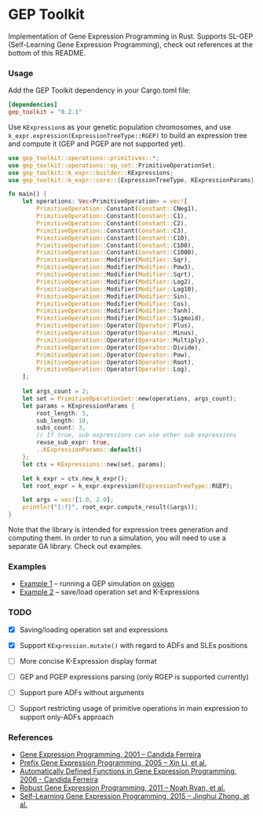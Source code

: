# GEP Toolkit
Implementation of Gene Expression Programming in Rust. Supports SL-GEP (Self-Learning Gene Expression Programming), check out references at the bottom of this README.

### Usage

Add the GEP Toolkit dependency in your Cargo.toml file:

```toml
[dependencies]
gep_toolkit = "0.2.1"
```

Use `KExpression`s as your genetic population chromosomes, and use `k_expr.expression(ExpressionTreeType::RGEP)` to build an expression tree and compute it (GEP and PGEP are not supported yet). 

```rust
use gep_toolkit::operations::primitives::*;
use gep_toolkit::operations::op_set::PrimitiveOperationSet;
use gep_toolkit::k_expr::builder::KExpressions;
use gep_toolkit::k_expr::core::{ExpressionTreeType, KExpressionParams};

fn main() {
    let operations: Vec<PrimitiveOperation> = vec![
        PrimitiveOperation::Constant(Constant::CNeg1),
        PrimitiveOperation::Constant(Constant::C1),
        PrimitiveOperation::Constant(Constant::C2),
        PrimitiveOperation::Constant(Constant::C3),
        PrimitiveOperation::Constant(Constant::C10),
        PrimitiveOperation::Constant(Constant::C100),
        PrimitiveOperation::Constant(Constant::C1000),
        PrimitiveOperation::Modifier(Modifier::Sqr),
        PrimitiveOperation::Modifier(Modifier::Pow3),
        PrimitiveOperation::Modifier(Modifier::Sqrt),
        PrimitiveOperation::Modifier(Modifier::Log2),
        PrimitiveOperation::Modifier(Modifier::Log10),
        PrimitiveOperation::Modifier(Modifier::Sin),
        PrimitiveOperation::Modifier(Modifier::Cos),
        PrimitiveOperation::Modifier(Modifier::Tanh),
        PrimitiveOperation::Modifier(Modifier::Sigmoid),
        PrimitiveOperation::Operator(Operator::Plus),
        PrimitiveOperation::Operator(Operator::Minus),
        PrimitiveOperation::Operator(Operator::Multiply),
        PrimitiveOperation::Operator(Operator::Divide),
        PrimitiveOperation::Operator(Operator::Pow),
        PrimitiveOperation::Operator(Operator::Root),
        PrimitiveOperation::Operator(Operator::Log),
    ];
    
    let args_count = 2;
    let set = PrimitiveOperationSet::new(operations, args_count);
    let params = KExpressionParams {
        root_length: 5,
        sub_length: 10,
        subs_count: 3,
        // If true, sub expressions can use other sub expressions 
        reuse_sub_expr: true,
        ..KExpressionParams::default()
    };
    let ctx = KExpressions::new(set, params);

    let k_expr = ctx.new_k_expr();
    let root_expr = k_expr.expression(ExpressionTreeType::RGEP);

    let args = vec![1.0, 2.0];
    println!("{:?}", root_expr.compute_result(&args));
}
```

Note that the library is intended for expression trees generation and computing them. In order to run a simulation, you will need to use a separate GA library. Check out examples.

### Examples
* [Example 1](https://github.com/Defake/gep_toolkit/tree/master/examples/oxigen_math_expression/src/main.rs) – running a GEP simulation on [oxigen](https://github.com/Martin1887/oxigen)
* [Example 2](https://github.com/Defake/gep_toolkit/tree/master/examples/saving_loading/src/main.rs) – save/load operation set and K-Expressions

### TODO
- [x] Saving/loading operation set and expressions
- [x] Support `KExpression.mutate()` with regard to ADFs and SLEs positions
- [ ] More concise K-Expression display format
- [ ] GEP and PGEP expressions parsing (only RGEP is supported currently)
- [ ] Support pure ADFs without arguments
- [ ] Support restricting usage of primitive operations in main expression to support only-ADFs approach


### References
* [Gene Expression Programming, 2001 – Candida Ferreira](https://arxiv.org/abs/cs/0102027)
* [Prefix Gene Expression Programming, 2005 – Xin Li, et al.](https://www.cs.uic.edu/~xli1/papers/PGEP_GECCOLateBreaking05_XLi.pdf)
* [Automatically Defined Functions in Gene Expression Programming, 2006 - Candida Ferreira](https://www.semanticscholar.org/paper/Automatically-Defined-Functions-in-Gene-Expression-Ferreira/2f3ccc2ccc2992b07f7fe09948eabb54fbe6e61b)
* [Robust Gene Expression Programming, 2011 – Noah Ryan, et al.](https://www.sciencedirect.com/science/article/pii/S1877050911004972)
* [Self-Learning Gene Expression Programming, 2015 – Jinghui Zhong, at al.](https://www.researchgate.net/publication/276136922_Self-Learning_Gene_Expression_Programming)
